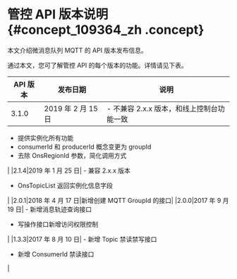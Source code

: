 # 管控 API 版本说明 {#concept_109364_zh .concept}

本文介绍微消息队列 MQTT 的 API 版本发布信息。

通过本文，您可了解管控 API 的每个版本的功能。详情请见下表。

|API 版本|发布日期|说明|
|------|----|--|
|3.1.0|2019 年 2 月 15 日| -   不兼容 2.x.x 版本，和线上控制台功能一致
-   提供实例化所有功能
-   consumerId 和 producerId 概念变更为 groupId
-   去除 OnsRegionId 参数，简化调用方式

 |
|2.1.4|2019 年 1 月 25 日| -   兼容 2.x.x 版本
-   OnsTopicList 返回实例化信息字段

 |
|2.0.1|2018 年 4 月 17 日|新增创建 MQTT GroupId 的接口|
|2.0.0|2017 年 9 月 19 日| -   新增消息轨迹查询接口
-   写操作接口新增访问权限控制

 |
|1.3.3|2017 年 8 月 10 日| -   新增 Topic 禁读禁写接口
-   新增 ConsumerId 禁读接口

 |

